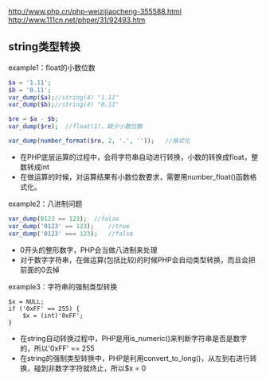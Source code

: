 http://www.php.cn/php-weizijiaocheng-355588.html
http://www.111cn.net/phper/31/92493.htm

## string类型转换
example1：float的小数位数
```php
$a = '1.11';
$b = '0.11';
var_dump($a);//string(4) "1.11"
var_dump($b);//string(4) "0.11"

$re = $a - $b;
var_dump($re);	//float(1)，缺少小数位数

var_dump(number_format($re, 2, '.', ''));	//格式化
```
- 在PHP底层运算的过程中，会将字符串自动进行转换，小数的转换成float，整数转成int
- 在做运算的时候，对运算结果有小数位数要求，需要用number_float()函数格式化。


example2：八进制问题
```php
var_dump(0123 == 123);	//false
var_dump('0123' == 123);	//true
var_dump('0123' === 123);	//false
```
- 0开头的整形数字，PHP会当做八进制来处理
- 对于数字字符串，在做运算(包括比较)的时候PHP会自动类型转换，而且会把前面的0去掉


example3：字符串的强制类型转换
```
$x = NULL;
if ('0xFF' == 255) {
	$x = (int)'0xFF';
}
```
- 在string自动转换过程中，PHP是用is_numeric()来判断字符串是否是数字的，所以'0xFF' == 255
- 在string的强制类型转换中，PHP是利用convert_to_long()，从左到右进行转换，碰到非数字字符就终止，所以$x = 0





